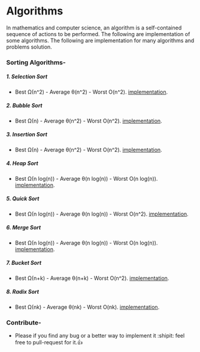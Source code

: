 # Algorithms
In mathematics and computer science, an algorithm is a self-contained sequence of actions to be performed. The following are implementation of some algorithms. The following are implementation for many algorithms and problems solution.

### Sorting Algorithms-

##### 1. Selection Sort
  - Best Ω(n^2) -	Average θ(n^2) -	Worst O(n^2). [implementation](). 
##### 2. Bubble Sort
  - Best Ω(n) -	Average θ(n^2) -	Worst O(n^2). [implementation](). 
##### 3. Insertion Sort
  - Best Ω(n) -	Average θ(n^2) -	Worst O(n^2). [implementation](). 
##### 4. Heap Sort
  - Best Ω(n log(n)) -	Average θ(n log(n)) -	Worst O(n log(n)). [implementation](). 
##### 5. Quick Sort
  -	Best Ω(n log(n)) -	Average θ(n log(n)) -	Worst O(n^2). [implementation](). 
##### 6. Merge Sort
  - Best Ω(n log(n)) -	Average θ(n log(n)) -	Worst O(n log(n)). [implementation](). 
##### 7. Bucket Sort
  - Best Ω(n+k) -	Average θ(n+k) -	Worst O(n^2). [implementation](). 
##### 8. Radix Sort
  - Best Ω(nk) - Average θ(nk) -	Worst O(nk). [implementation](). 


### Contribute-
  - Please if you find any bug or a better way to implement it :shipit: feel free to pull-request for it.:+1:

